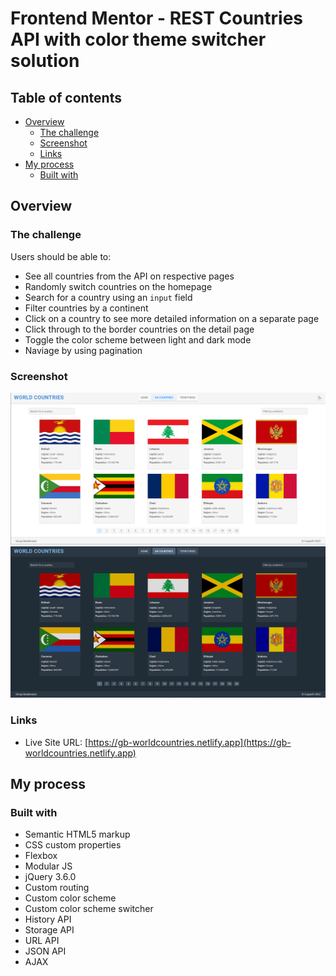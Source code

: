 # Frontend Mentor - REST Countries API with color theme switcher solution

## Table of contents

- [Overview](#overview)
  - [The challenge](#the-challenge)
  - [Screenshot](#screenshot)
  - [Links](#links)
- [My process](#my-process)
  - [Built with](#built-with)

## Overview

### The challenge

Users should be able to:

- See all countries from the API on respective pages
- Randomly switch countries on the homepage
- Search for a country using an `input` field
- Filter countries by a continent
- Click on a country to see more detailed information on a separate page
- Click through to the border countries on the detail page
- Toggle the color scheme between light and dark mode
- Naviage by using pagination

### Screenshot

![light-mode screenshot](./design/mine/1.png)
![dark-mode screenshot](./design/mine/2.png)

### Links

- Live Site URL: [https://gb-worldcountries.netlify.app](https://gb-worldcountries.netlify.app)

## My process

### Built with

- Semantic HTML5 markup
- CSS custom properties
- Flexbox
- Modular JS
- jQuery 3.6.0
- Custom routing
- Custom color scheme
- Custom color scheme switcher
- History API
- Storage API
- URL API
- JSON API
- AJAX
